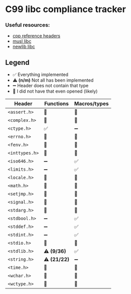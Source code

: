 # C99 libc compliance tracker

### Useful resources:

- [cpp reference headers](https://en.cppreference.com/w/c/header)
- [musl libc](https://git.musl-libc.org/cgit/musl/tree/)
- [newlib libc](https://sourceware.org/git/?p=newlib-cygwin.git;a=tree)

## Legend

- ✅ Everything implemented
- ⚠️ **(n/m)** Not all has been implemented
- ➖ Header does not contain that type
- 🚫 I did not have that even opened (likely)

| Header         | Functions      | Macros/types |
|----------------|----------------|--------------|
| `<assert.h>`   | 🚫             | 🚫           |
| `<complex.h>`  | 🚫             | 🚫           |
| `<ctype.h>`    | ✅              | ➖            |
| `<errno.h>`    | 🚫             | 🚫           |
| `<fenv.h>`     | 🚫             | 🚫           |
| `<inttypes.h>` | 🚫             | 🚫           |
| `<iso646.h>`   | ➖              | ✅            |
| `<limits.h>`   | ➖              | ✅            |
| `<locale.h>`   | 🚫             | 🚫           |
| `<math.h>`     | 🚫             | 🚫           |
| `<setjmp.h>`   | 🚫             | 🚫           |
| `<signal.h>`   | 🚫             | 🚫           |
| `<stdarg.h>`   | 🚫             | 🚫           |
| `<stdbool.h>`  | ➖              | ✅            |
| `<stddef.h>`   | ➖              | ✅            |
| `<stdint.h>`   | ➖              | ✅            |
| `<stdio.h>`    | 🚫             | 🚫           |
| `<stdlib.h>`   | ⚠️ **(9/36)**  | ✅            |
| `<string.h>`   | ⚠️ **(21/22)** | ➖            |
| `<time.h>`     | 🚫             | 🚫           |
| `<wchar.h>`    | 🚫             | 🚫           |
| `<wctype.h>`   | 🚫             | 🚫           |
